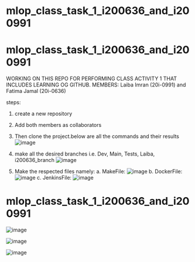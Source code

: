 # mlop_class_task_1_i200636_and_i200991
# mlop_class_task_1_i200636_and_i200991
WORKING ON THIS REPO FOR PERFORMING CLASS ACTIVITY 1 THAT INCLUDES LEARNING OG GITHUB.
MEMBERS: Laiba Imran (20i-0991) and Fatima Jamal (20i-0636)

steps:
1. create a new repository
2. Add both members as collaborators
3. Then clone the project.below are all the commands and their results
   ![image](https://github.com/FatimahJay/mlop_class_task_1_i200636_and_i200991/assets/114876634/9b0ffa1f-15ea-4c30-b37a-ef2c67dc3827)

   
5. make all the desired branches i.e. Dev, Main, Tests, Laiba, i200636_branch
   ![image](https://github.com/FatimahJay/mlop_class_task_1_i200636_and_i200991/assets/114876634/35d8d7ef-8d8c-410a-8cbd-1636911492d1)
6. Make the respected files namely:
   a. MakeFile: ![image](https://github.com/FatimahJay/mlop_class_task_1_i200636_and_i200991/assets/114876634/750b52f5-c0b4-47fa-b760-9bce717d8004)
b. DockerFile: ![image](https://github.com/FatimahJay/mlop_class_task_1_i200636_and_i200991/assets/114876634/b1919eef-dab4-4885-879e-9093fb6ca812)
c. JenkinsFile: ![image](https://github.com/FatimahJay/mlop_class_task_1_i200636_and_i200991/assets/114876634/b840082d-6e9f-4946-bd30-932b33f16d39)



# mlop_class_task_1_i200636_and_i200991

![image](https://github.com/FatimahJay/mlop_class_task_1_i200636_and_i200991/assets/104238604/9763467a-187c-4cd4-8c53-a3687fe403af)


![image](https://github.com/FatimahJay/mlop_class_task_1_i200636_and_i200991/assets/104238604/61f882ae-9c4f-4a96-a03e-3e717621ed0b)

![image](https://github.com/FatimahJay/mlop_class_task_1_i200636_and_i200991/assets/104238604/b939390d-5606-4feb-b898-4cc3cf59d98e)
